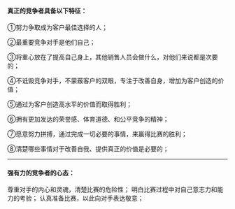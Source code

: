 #### 真正的竞争者具备以下特征：

①努力争取成为客户最佳选择的人；

②最重要竞争对手是他们自己；

③将重心放在了提高自己身上，其他销售人员会做什么，对他们来说都是次要的；

④不诋毁竞争对手，不蒙蔽客户的双眼，专注于改善自身，增加为客户创造的价值；

⑤通过为客户创造高水平的价值而取得胜利；

⑥拥有更加发达的荣誉感、体育道德、和公平竞争的精神；

⑦愿意努力拼搏，通过完成一切必要的事情，来赢得比赛的胜利；

⑧清楚哪些事情对于改善自我、提供真正的价值是必要的；

***

#### 强有力的竞争者的心态：
尊重对手的内心和灵魂，清楚比赛的危险性；
明白比赛过程中对自己意志力和能力的考验；
认真准备比赛，以此向对手表达敬意；
